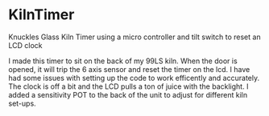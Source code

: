 # KilnTimer
Knuckles Glass Kiln Timer using a micro controller and tilt switch to reset an LCD clock


I made this timer to sit on the back of my 99LS kiln. When the door is opened, it will trip the 6 axis sensor and reset the timer on the lcd. I have had some issues with setting up the code to work efficently and accurately.
The clock is off a bit and the LCD pulls a ton of juice with the backlight. I added a sensitivity POT to the back of the unit to adjust for different kiln set-ups.
